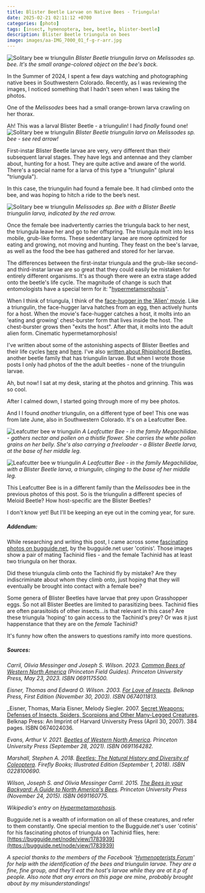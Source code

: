 ```yaml
---
title: Blister Beetle Larvae on Native Bees - Triungula!
date: 2025-02-21 02:11:12 +0700
categories: [photo]
tags: [insect, hymenoptera, bee, beetle, blister-beetle]
description: Blister Beetle triungula on bees
image: images/aa-IMG_7000_01_f-g-r-arr.jpg
---
```


![Solitary bee w triungulin](images/aa-IMG_7000_01_f-g-r.jpg "Solitary bee and triungulin")
*Blister Beetle triungulin larva on Melissodes sp. bee. It's the small orange-colored object on the bee's back.*

In the Summer of 2024, I spent a few days watching and photographing native bees in Southwestern Colorado. Recently, as I was reviewing the images, I noticed something that I hadn't seen when I was taking the photos.

One of the _Melissodes_ bees had a small orange-brown larva crawling on her thorax.

Ah! This was a larval Blister Beetle - a triungulin! I had _finally_ found one!
![Solitary bee w triungulin](images/aa-IMG_7000_01_f-g-r-arr.jpg "Solitary bee and triungulin")
*Blister Beetle triungulin larva on Melissodes sp. bee - see red arrow!*

First-instar Blister Beetle larvae are very, very different than their subsequent larval stages. They have legs and antennae and they clamber about, hunting for a host. They are quite active and aware of the world. There's a special name for a larva of this type a "triungulin" (plural "triungula").

In this case, the triungulin had found a female bee. It had climbed onto the bee, and was hoping to hitch a ride to the bee’s nest.

![Solitary bee w triungulin](images/aa-IMG_6990_f_g_r_arr.jpg "Solitary bee and triungulin")
*Melissodes sp. Bee with a Blister Beetle triungulin larva, indicated by the red arrow.*

Once the female bee inadvertently carries the triungula back to her nest, the triungula leave her and go to her offspring. The triungula molt into less mobile, grub-like forms. These sedentary larvae are more optimized for eating and growing, not moving and hunting. They feast on the bee's larvae, as well as the food the bee has gathered and stored for her larvae.

The differences between the first-instar triungula and the grub-like second- and third-instar larvae are so great that they could easily be mistaken for entirely different organisms. It's as though there were an extra stage added onto the beetle's life cycle. The magnitude of change is such that entomologists have a special term for it: "[hypermetamorphosis](https://bugguide.net/node/view/149682)".

When I think of triungula, I think of the [face-hugger in the 'Alien' movie](https://www.google.com/url?sa=t&source=web&rct=j&opi=89978449&url=https://www.imdb.com/title/tt0078748/&ved=2ahUKEwimoqrJxNKLAxX9L0QIHQyKEfIQFnoECEsQAQ&usg=AOvVaw3iyZUKCugAN6_XLaRMdqpu). Like a triungulin, the face-hugger larva hatches from an egg, then actively hunts for a host. When the movie's face-hugger catches a host, it molts into an 'eating and growing' chest-burster form that lives inside the host. The chest-burster grows then "exits the host". After that, it molts into the adult alien form. Cinematic hypermetamorphosis!

I've written about some of the astonishing aspects of Blister Beetles and their life cycles [here](https://tightloop.com/blog/2024/03/15/oil-beetle-meloe-sp-blister-beetle/) and [here](https://tightloop.com/blog/2024/03/17/iron-cross-blister-beetle-tegrodera-aloga/). I've also [written about Rhipiphorid Beetles](https://tightloop.com/blog/2020/11/03/ripiphorus-beetle/), another beetle family that has triungulin larvae. But when I wrote those posts I only had photos of the the adult beetles - none of the triungulin larvae.

Ah, but now! I sat at my desk, staring at the photos and grinning. This was so cool.

After I calmed down, I started going through more of my bee photos.

And I I found _another_ triungulin, on a different type of bee! This one was from late June, also in Southwestern Colorado. It's on a Leafcutter Bee.

![Leafcutter bee w triungulin](images/aa-IMG_9353_01_f-g-r-915x1024.jpg "Solitary bee and triungulin")
*A Leafcutter Bee - in the family Megachilidae. - gathers nectar and pollen on a thistle flower. She carries the white pollen grains on her belly. She's also carrying a freeloader - a Blister Beetle larva, at the base of her middle leg.*

![Leafcutter bee w triungulin](images/aa-IMG_9353_01_f-g-r-arr-915x1024.jpg "Solitary bee and triungulin")
*A Leafcutter Bee - in the family Megachilidae, with a Blister Beetle larva, a triungulin, clinging to the base of her middle leg.*


This Leafcutter Bee is in a different family than the _Melissodes_ bee in the previous photos of this post. So is the triungulin a different species of Meloid Beetle? How host-specific are the Blister Beetles?

I don't know yet! But I'll be keeping an eye out in the coming year, for sure.

##### _Addendum:_

While researching and writing this post, I came across some [fascinating photos on bugguide.net](https://bugguide.net/node/view/1783939), by the bugguide.net user 'cotinis'. Those images show a pair of mating Tachinid flies - and the female Tachinid has at least two triungula on her thorax.

Did these triungula climb onto the Tachinid fly by mistake? Are they indiscriminate about whom they climb onto, just hoping that they will eventually be brought into contact with a female bee?

Some genera of Blister Beetles have larvae that prey upon Grasshopper eggs. So not all Blister Beetles are limited to parasitizing bees. Tachinid flies are often parasitoids of other insects...is that relevant in this case? Are these triungula 'hoping' to gain access to the Tachinid's prey? Or was it just happenstance that they are on the _female_ Tachinid?

It's funny how often the answers to questions ramify into more questions.

##### _Sources_:

_Carril, Olivia Messinger and Joseph S. Wilson. 2023. [Common Bees of Western North America](https://www.amazon.com/Common-Western-America-Princeton-Guides-ebook/dp/B0BSB6X5SF) (Princeton Field Guides). Princeton University Press, May 23, 2023. ISBN 0691175500._

_Eisner, Thomas and Edward O. Wilson. 2003. [For Love of Insects](https://www.amazon.com/Love-Insects-Thomas-Eisner/dp/0674011813). Belknap Press, First Edition (November 30, 2003). ISBN 0674011813._

_Eisner, Thomas, Maria Eisner, Melody Siegler. 2007. [Secret Weapons: Defenses of Insects, Spiders, Scorpions and Other Many-Legged Creatures](https://www.amazon.com/Secret-Weapons-Scorpions-Many-Legged-Creatures/dp/0674024036). Belknap Press: An Imprint of Harvard University Press (April 30, 2007). 384 pages. ISBN 0674024036.

_Evans, Arthur V. 2021. [Beetles of Western North America](https://www.amazon.com/gp/product/0691164282/). Princeton University Press (September 28, 2021). ISBN 0691164282._

_Marshall, Stephen A. 2018. [Beetles: The Natural History and Diversity of Coleoptera](https://www.amazon.com/Beetles-Natural-History-Diversity-Coleoptera/dp/0228100690). Firefly Books; Illustrated Edition (September 1, 2018). ISBN 0228100690._

_Wilson, Joseph S. and Olivia Messinger Carril. 2015. [The Bees in your Backyard: A Guide to North America's Bees](https://www.amazon.com/Bees-Your-Backyard-Guide-Americas/dp/0691160775). Princeton University Press (November 24, 2015). ISBN 0691160775._

_Wikipedia's entry on [Hypermetamorphosis](https://en.wikipedia.org/wiki/Hypermetamorphosis)._

Bugguide.net is a wealth of information on all of these creatures, and refer to them constantly. One special mention to the Bugguide.net's user 'cotinis' for his fascinating photos of triungula on Tachinid flies, here: [https://bugguide.net/node/view/1783939](https://bugguide.net/node/view/1783939)

_A special thanks to the members of the Facebook '[Hymenopterists Forum](https://www.facebook.com/groups/hymenopteristsforum08)' for help with the identification of the bees and triungulin larvae. They are a fine, fine group, and they'll eat the _host's_ larvae while they are at it.p of people. Also note that any errors on this page are mine, probably brought about by my misunderstandings!_